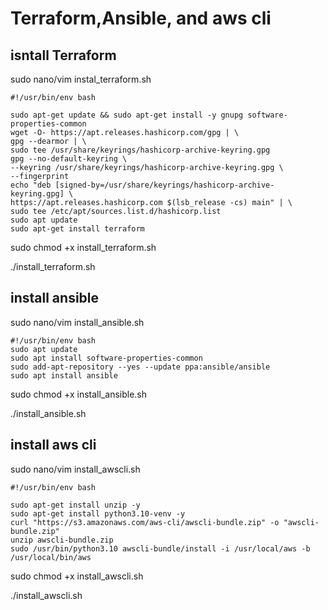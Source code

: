 # Terraform,Ansible, and aws cli

## isntall Terraform 
sudo nano/vim instal_terraform.sh

```
#!/usr/bin/env bash

sudo apt-get update && sudo apt-get install -y gnupg software-properties-common
wget -O- https://apt.releases.hashicorp.com/gpg | \
gpg --dearmor | \
sudo tee /usr/share/keyrings/hashicorp-archive-keyring.gpg
gpg --no-default-keyring \
--keyring /usr/share/keyrings/hashicorp-archive-keyring.gpg \
--fingerprint
echo "deb [signed-by=/usr/share/keyrings/hashicorp-archive-keyring.gpg] \
https://apt.releases.hashicorp.com $(lsb_release -cs) main" | \
sudo tee /etc/apt/sources.list.d/hashicorp.list
sudo apt update
sudo apt-get install terraform
```

sudo chmod +x install_terraform.sh

./install_terraform.sh

## install ansible
sudo nano/vim install_ansible.sh
```
#!/usr/bin/env bash
sudo apt update
sudo apt install software-properties-common
sudo add-apt-repository --yes --update ppa:ansible/ansible
sudo apt install ansible
```
sudo chmod +x install_ansible.sh

./install_ansible.sh

## install aws cli
sudo nano/vim install_awscli.sh
```
#!/usr/bin/env bash

sudo apt-get install unzip -y
sudo apt-get install python3.10-venv -y
curl "https://s3.amazonaws.com/aws-cli/awscli-bundle.zip" -o "awscli-bundle.zip"
unzip awscli-bundle.zip
sudo /usr/bin/python3.10 awscli-bundle/install -i /usr/local/aws -b /usr/local/bin/aws
```
sudo chmod +x install_awscli.sh

./install_awscli.sh

